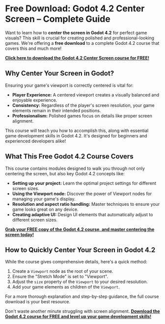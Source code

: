 # Free Download: Godot 4.2 Center Screen – Complete Guide

Want to learn how to **center the screen in Godot 4.2** for perfect game visuals? This skill is crucial for creating polished and professional-looking games. We're offering a **free download** to a complete Godot 4.2 course that covers this and much more!

[**Click here to download the Godot 4.2 Center Screen course for FREE!**](https://udemywork.com/godot-4-2-center-screen)

## Why Center Your Screen in Godot?

Ensuring your game's viewport is correctly centered is vital for:

*   **Player Experience:** A centered viewport creates a visually balanced and enjoyable experience.
*   **Consistency:** Regardless of the player's screen resolution, your game elements remain in their intended positions.
*   **Professionalism:** Polished games focus on details like proper screen alignment.

This course will teach you how to accomplish this, along with essential game development skills in Godot 4.2. It's designed for beginners and experienced developers alike!

## What This Free Godot 4.2 Course Covers

This course contains modules designed to walk you through not only centering the screen, but also key Godot 4.2 concepts like:

*   **Setting up your project:** Learn the optimal project settings for different screen sizes.
*   **Using the Viewport node:** Discover the power of Viewport nodes for managing your game's display.
*   **Resolution and aspect ratio handling:** Master techniques to ensure your game looks great on any device.
*   **Creating adaptive UI:** Design UI elements that automatically adjust to different screen sizes.

[**Grab your FREE copy of the Godot 4.2 course, and master centering the screen today!**](https://udemywork.com/godot-4-2-center-screen)

## How to Quickly Center Your Screen in Godot 4.2

While the course gives comprehensive details, here's a quick method:

1.  Create a `Viewport` node as the root of your scene.
2.  Ensure the "Stretch Mode" is set to "Viewport".
3.  Adjust the `size` property of the `Viewport` to your desired resolution.
4.  Add your game elements as children of the `Viewport`.

For a more thorough explanation and step-by-step guidance, the full course download is your best resource.

Don't waste another minute struggling with screen alignment. **[Download the Godot 4.2 course for FREE and level up your game development skills!](https://udemywork.com/godot-4-2-center-screen)**
